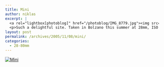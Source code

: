 ```yaml
---
title: Mini
author: niklas
excerpt: |
  <a rel="lightbox[photoblog]" href="/photoblog/IMG_8779.jpg"><img src="/photoblog/IMG_8779.thumb.jpg" alt="Mini" title="Mini"/></a>
  <p>Such a delightful site. Taken in Bolzano this summer at 28mm, ISO 400 in 1/200 second at f/8.0</p>
layout: post
permalink: /archives/2005/11/08/mini/
categories:
  - 28-80mm
---
```

<a rel="lightbox[photoblog]" href="/photoblog/IMG_8779.jpg"><img src="/photoblog/IMG_8779.sized.jpg" alt="Mini" title="Mini" /></a>